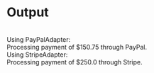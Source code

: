 # Output

<br>Using PayPalAdapter:
<br>Processing payment of $150.75 through PayPal.
<br>Using StripeAdapter:
<br>Processing payment of $250.0 through Stripe.

